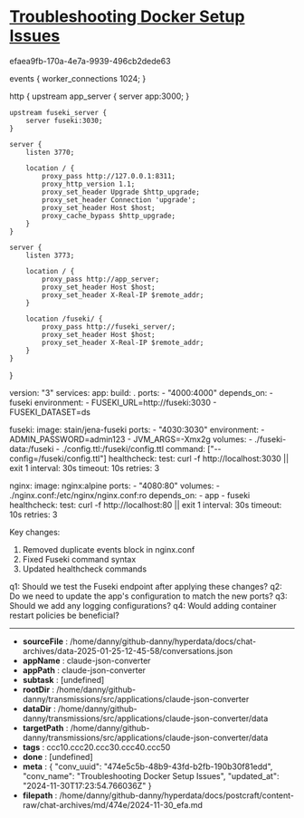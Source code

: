 # [Troubleshooting Docker Setup Issues](https://claude.ai/chat/474e5c5b-48b9-43fd-b2fb-190b30f81edd)

efaea9fb-170a-4e7a-9939-496cb2dede63

 

<antArtifact identifier="nginx-conf" type="application/vnd.ant.code" language="nginx" title="Updated nginx.conf">
events {
    worker_connections 1024;
}

http {
    upstream app_server {
        server app:3000;
    }

    upstream fuseki_server {
        server fuseki:3030;
    }

    server {
        listen 3770;
        
        location / {
            proxy_pass http://127.0.0.1:8311;
            proxy_http_version 1.1;
            proxy_set_header Upgrade $http_upgrade;
            proxy_set_header Connection 'upgrade';
            proxy_set_header Host $host;
            proxy_cache_bypass $http_upgrade;
        }
    }

    server {
        listen 3773;
        
        location / {
            proxy_pass http://app_server;
            proxy_set_header Host $host;
            proxy_set_header X-Real-IP $remote_addr;
        }

        location /fuseki/ {
            proxy_pass http://fuseki_server/;
            proxy_set_header Host $host;
            proxy_set_header X-Real-IP $remote_addr;
        }
    }
}
</antArtifact>

<antArtifact identifier="docker-compose" type="application/vnd.ant.code" language="yaml" title="Updated docker-compose.yml">
version: "3"
services:
  app:
    build: .
    ports:
      - "4000:4000"
    depends_on:
      - fuseki
    environment:
      - FUSEKI_URL=http://fuseki:3030
      - FUSEKI_DATASET=ds

  fuseki:
    image: stain/jena-fuseki
    ports:
      - "4030:3030"
    environment:
      - ADMIN_PASSWORD=admin123
      - JVM_ARGS=-Xmx2g
    volumes:
      - ./fuseki-data:/fuseki
      - ./config.ttl:/fuseki/config.ttl
    command: ["--config=/fuseki/config.ttl"]
    healthcheck:
      test: curl -f http://localhost:3030 || exit 1
      interval: 30s
      timeout: 10s
      retries: 3

  nginx:
    image: nginx:alpine
    ports:
      - "4080:80"
    volumes:
      - ./nginx.conf:/etc/nginx/nginx.conf:ro
    depends_on:
      - app
      - fuseki
    healthcheck:
      test: curl -f http://localhost:80 || exit 1
      interval: 30s
      timeout: 10s
      retries: 3
</antArtifact>

Key changes:
1. Removed duplicate events block in nginx.conf
2. Fixed Fuseki command syntax
3. Updated healthcheck commands

q1: Should we test the Fuseki endpoint after applying these changes?
q2: Do we need to update the app's configuration to match the new ports?
q3: Should we add any logging configurations?
q4: Would adding container restart policies be beneficial?

---

* **sourceFile** : /home/danny/github-danny/hyperdata/docs/chat-archives/data-2025-01-25-12-45-58/conversations.json
* **appName** : claude-json-converter
* **appPath** : claude-json-converter
* **subtask** : [undefined]
* **rootDir** : /home/danny/github-danny/transmissions/src/applications/claude-json-converter
* **dataDir** : /home/danny/github-danny/transmissions/src/applications/claude-json-converter/data
* **targetPath** : /home/danny/github-danny/transmissions/src/applications/claude-json-converter/data
* **tags** : ccc10.ccc20.ccc30.ccc40.ccc50
* **done** : [undefined]
* **meta** : {
  "conv_uuid": "474e5c5b-48b9-43fd-b2fb-190b30f81edd",
  "conv_name": "Troubleshooting Docker Setup Issues",
  "updated_at": "2024-11-30T17:23:54.766036Z"
}
* **filepath** : /home/danny/github-danny/hyperdata/docs/postcraft/content-raw/chat-archives/md/474e/2024-11-30_efa.md